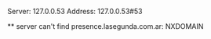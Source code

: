 Server:		127.0.0.53
Address:	127.0.0.53#53

** server can't find presence.lasegunda.com.ar: NXDOMAIN

